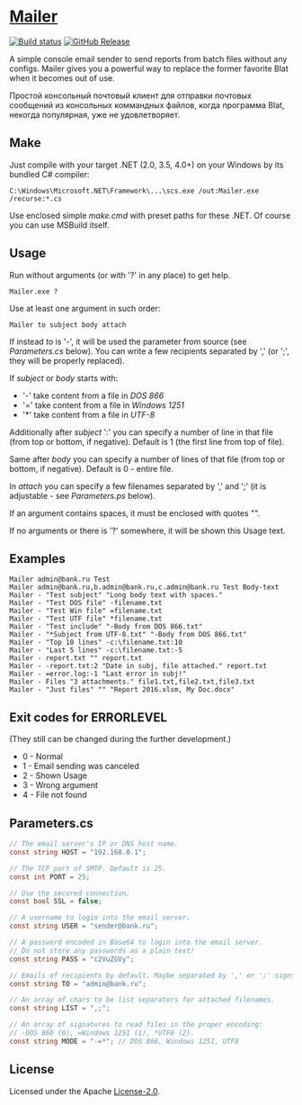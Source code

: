 # [Mailer](http://diev.github.io/Mailer/)

[![Build status](https://ci.appveyor.com/api/projects/status/ukoqyhda8b706p02/branch/master?svg=true)](https://ci.appveyor.com/project/diev/mailer/branch/master)
[![GitHub Release](https://img.shields.io/github/release/diev/Mailer.svg)](https://github.com/diev/Mailer/releases/latest)

A simple console email sender to send reports from batch files without 
any configs. Mailer gives you a powerful way to replace the former favorite 
Blat when it becomes out of use.

Простой консольный почтовый клиент для отправки почтовых сообщений из 
консольных коммандных файлов, когда программа Blat, некогда популярная, 
уже не удовлетворяет.

## Make

Just compile with your target .NET (2.0, 3.5, 4.0+) on your Windows by 
its bundled C# compiler:

```
C:\Windows\Microsoft.NET\Framework\...\scs.exe /out:Mailer.exe /recurse:*.cs
```

Use enclosed simple *make.cmd* with preset paths for these .NET.
Of course you can use MSBuild itself.

## Usage

Run without arguments (or with '?' in any place) to get help.

```
Mailer.exe ?
```

Use at least one argument in such order:

```
Mailer to subject body attach
```

If instead *to* is '-', it will be used the parameter from source 
(see *Parameters.cs* below). You can write a few recipients separated 
by ',' (or ';', they will be properly replaced).

If *subject* or *body* starts with:
* '-' take content from a file in *DOS 866*
* '=' take content from a file in *Windows 1251*
* '\*' take content from a file in *UTF-8*

Additionally after *subject* ':' you can specify a number of line in that 
file (from top or bottom, if negative). Default is 1 (the first line from 
top of file).

Same after *body* you can specify a number of lines of that file (from top 
or bottom, if negative). Default is 0 - entire file.

In *attach* you can specify a few filenames separated by ',' and ';' 
(it is adjustable - see *Parameters.ps* below).

If an argument contains spaces, it must be enclosed with quotes "".

If no arguments or there is '?' somewhere, it will be shown this Usage text.

## Examples

```
Mailer admin@bank.ru Test
Mailer admin@bank.ru,b.admin@bank.ru,c.admin@bank.ru Test Body-text
Mailer - "Test subject" "Long body text with spaces."
Mailer - "Test DOS file" -filename.txt
Mailer - "Test Win file" =filename.txt
Mailer - "Test UTF file" *filename.txt
Mailer - "Test include" "-Body from DOS 866.txt"
Mailer - "*Subject from UTF-8.txt" "-Body from DOS 866.txt"
Mailer - "Top 10 lines" -c:\filename.txt:10
Mailer - "Last 5 lines" -c:\filename.txt:-5
Mailer - report.txt "" report.txt
Mailer - -report.txt:2 "Date in subj, file attached." report.txt
Mailer - =error.log:-1 "Last error in subj!"
Mailer - Files "3 attachments." file1.txt,file2.txt,file3.txt
Mailer - "Just files" "" "Report 2016.xlsm, My Doc.docx"
```

## Exit codes for ERRORLEVEL

(They still can be changed during the further development.)

* 0 - Normal
* 1 - Email sending was canceled
* 2 - Shown Usage
* 3 - Wrong argument
* 4 - File not found

## Parameters.cs

```cs
// The email server's IP or DNS host name.
const string HOST = "192.168.0.1";

// The TCP port of SMTP. Default is 25.
const int PORT = 25;

// Use the secured connection.
const bool SSL = false;

// A username to login into the email server.
const string USER = "sender@bank.ru";

// A password encoded in Base64 to login into the email server. 
// Do not store any passwords as a plain text!
const string PASS = "c2VuZGVy";

// Emails of recipients by default. Maybe separated by ',' or ';' signs.
const string TO = "admin@bank.ru";

// An array of chars to be list separators for attached filenames.
const string LIST = ",;";

// An array of signatures to read files in the proper encoding: 
// -DOS 866 (0), =Windows 1251 (1), *UTF8 (2).
const string MODE = "-=*"; // DOS 866, Windows 1251, UTF8
```

## License

Licensed under the Apache [License-2.0](LICENSE).

